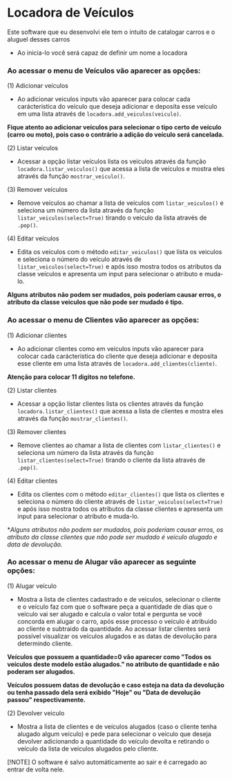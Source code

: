 # Locadora de Veículos
Este software que eu desenvolvi ele tem o intuito de catalogar carros e o aluguel desses carros 

- Ao inicia-lo você será capaz de definir um nome a locadora

### Ao acessar o menu de Veículos vão aparecer as opções:

(1) Adicionar veículos

- Ao adicionar veiculos inputs vão aparecer para colocar cada carácteristica do veículo que deseja adicionar e deposita esse veículo em uma lista através de 
`locadora.add_veiculos(veiculo)`.

**Fique atento ao adicionar veículos para selecionar o tipo certo de veículo (carro ou moto), pois caso o contrário a adição do veículo será cancelada.**

(2) Listar veículos

- Acessar a opção listar veículos lista os veículos através da função `locadora.listar_veiculos()` que acessa a lista de veículos e mostra eles através da função 
`mostrar_veiculo()`.

(3) Remover veículos

- Remove veículos ao chamar a lista de veículos com `listar_veiculos()` e seleciona um número da lista através da função `listar_veiculos(select=True)` tirando o veículo da lista através de `.pop()`.

(4) Editar veículos

- Edita os veículos com o método `editar_veiculos()` que lista os veiculos e seleciona o número do veículo através de `listar_veiculos(select=True)` e após isso mostra
todos os atributos da classe veículos e apresenta um input para selecionar o atributo e muda-lo.

**Alguns atributos não podem ser mudados, pois poderiam causar erros, o atributo da classe veiculos que não pode ser mudado é tipo.**

### Ao acessar o menu de Clientes vão aparecer as opções:

(1) Adicionar clientes

- Ao adicionar clientes como em veículos inputs vão aparecer para colocar cada carácteristica do cliente que deseja adicionar e deposita esse cliente em uma lista 
através de `locadora.add_clientes(cliente)`.

**Atenção para colocar 11 digitos no telefone.**

(2) Listar clientes

- Acessar a opção listar clientes lista os clientes através da função `locadora.listar_clientes()` que acessa a lista de clientes e mostra eles através da função 
`mostrar_clientes()`.

(3) Remover clientes

- Remove clientes ao chamar a lista de clientes com `listar_clientes()` e seleciona um número da lista através da função `listar_clientes(select=True)` tirando o cliente da lista através de `.pop()`.

(4) Editar clientes

- Edita os clientes com o método `editar_clientes()` que lista os clientes e seleciona o número do cliente através de `listar_veiculos(select=True)` e após isso mostra
todos os atributos da classe clientes e apresenta um input para selecionar o atributo e muda-lo.

**Alguns atributos não podem ser mudados, pois poderiam causar erros, os atributo da classe clientes que não pode ser mudado é *veiculo alugado e data de devolução.**

### Ao acessar o menu de Alugar vão aparecer as seguinte opções:

(1) Alugar veículo

- Mostra a lista de clientes cadastrado e de veiculos, selecionar o cliente e o veículo faz com que o software peça a quantidade de dias que o veículo vai ser alugado e calcula o valor total e pergunta se você concorda em alugar o carro, após esse processo o veículo é atribuido ao cliente e subtraido da quantidade. Ao acessar listar clientes será possível visualizar os veículos alugados e as datas de devolução para determindo cliente.

**Veículos que possuem a quantidade=0 vão aparecer como "Todos os veículos deste modelo estão alugados." no atributo de quantidade e não poderam ser alugados.**

**Veículos possuem datas de devolução e caso esteja na data da devolução ou tenha passado dela será exibido "Hoje" ou "Data de devolução passou" respectivamente.**

(2) Devolver veiculo

- Mostra a lista de clientes e de veículos alugados (caso o cliente tenha alugado algum veículo) e pede para selecionar o veículo que deseja devolver adicionando a quantidade do veículo devolta e retirando o veículo da lista de veículos alugados pelo cliente.

[!NOTE]
O software é salvo automáticamente ao sair e é carregado ao entrar de volta nele.
